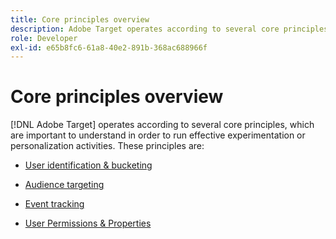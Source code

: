 ```yaml
---
title: Core principles overview
description: Adobe Target operates according to several core principles, which are important to understand in order to run effective experimentation or personalization activities.
role: Developer
exl-id: e65b8fc6-61a8-40e2-891b-368ac688966f
---
```

# Core principles overview

[!DNL Adobe Target] operates according to several core principles, which are important to understand in order to run effective experimentation or personalization activities. These principles are:

* [User identification & bucketing](user-identification-and-bucketing.md)

* [Audience targeting](audience-targeting.md)

* [Event tracking](event-tracking.md)

* [User Permissions & Properties](user-permissions-and-properties.md)
